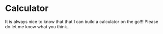 # Calculator
It is always nice to know that that I can build a calculator on the go!!!
Please do let me know what you think...
